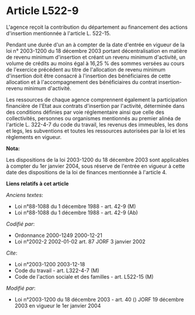 # Article L522-9

L'agence reçoit la contribution du département au financement des actions d'insertion mentionnée à l'article L. 522-15.

Pendant une durée d'un an à compter de la date d'entrée en vigueur de la loi n° 2003-1200 du 18 décembre 2003  portant
décentralisation en matière de revenu minimum d'insertion et créant un revenu minimum d'activité, un volume de crédits au
moins égal à 16,25 % des sommes versées au cours de l'exercice précédent au titre de l'allocation de revenu minimum
d'insertion doit être consacré à l'insertion des bénéficiaires de cette allocation et à l'accompagnement des bénéficiaires du
contrat insertion-revenu minimum d'activité.

Les ressources de chaque agence comprennent également la participation financière de l'Etat aux contrats d'insertion par
l'activité, déterminée dans des conditions définies par voie réglementaire ainsi que celle des collectivités, personnes ou
organismes mentionnés au premier alinéa de l'article L. 322-4-7 du code du travail, les revenus des immeubles, les dons et
legs, les subventions et toutes les ressources autorisées par la loi et les règlements en vigueur.

**Nota:**

Les dispositions de la loi 2003-1200 du 18 décembre 2003 sont applicables à compter du 1er janvier 2004, sous réserve de
l'entrée en vigueur à cette date des dispositions de la loi de finances mentionnée à l'article 4.

**Liens relatifs à cet article**

_Anciens textes_:

  - Loi n°88-1088 du 1 décembre 1988 - art. 42-9 (M)
  - Loi n°88-1088 du 1 décembre 1988 - art. 42-9 (Ab)

_Codifié par_:

  - Ordonnance 2000-1249 2000-12-21
  - Loi n°2002-2 2002-01-02 art. 87 JORF 3 janvier 2002

_Cite_:

  - Loi n°2003-1200 2003-12-18
  - Code du travail - art. L322-4-7 (M)
  - Code de l'action sociale et des familles - art. L522-15 (M)

_Modifié par_:

  - Loi n°2003-1200 du 18 décembre 2003 - art. 40 () JORF 19 décembre 2003 en vigueur le 1er janvier 2004
